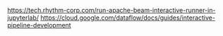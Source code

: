 https://tech.rhythm-corp.com/run-apache-beam-interactive-runner-in-jupyterlab/
https://cloud.google.com/dataflow/docs/guides/interactive-pipeline-development

